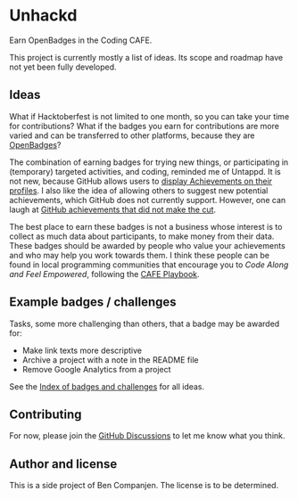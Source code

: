 # Unhackd

Earn OpenBadges in the Coding CAFE.

This project is currently mostly a list of ideas.
Its scope and roadmap have not yet been fully developed.

## Ideas

What if Hacktoberfest is not limited to one month, so you can take your time
for contributions?
What if the badges you earn for contributions are more varied and can be
transferred to other platforms, because they are [OpenBadges]?

The combination of earning badges for trying new things, or participating in
(temporary) targeted activities, and coding, reminded me of Untappd.
It is not new, because GitHub allows users to [display Achievements on their
profiles][achievements].
I also like the idea of allowing others to suggest new potential achievements,
which GitHub does not currently support.
However, one can laugh at [GitHub achievements that did not make the cut][ra].

The best place to earn these badges is not a business whose interest is to
collect as much data about participants, to make money from their data.
These badges should be awarded by people who value your achievements and who
may help you work towards them.
I think these people can be found in local programming communities
that encourage you to *Code Along and Feel Empowered*, following the [CAFE
Playbook][CAFE].

[OpenBadges]: https://openbadges.org
[achievements]: https://docs.github.com/en/account-and-profile/setting-up-and-managing-your-github-profile/customizing-your-profile/personalizing-your-profile#earning-achievements
[ra]: https://github.com/Flet/rejected-github-profile-achievements
[CAFE]: https://code-cafes-nl.github.io/cafe_playbook/

## Example badges / challenges

Tasks, some more challenging than others, that a badge may be awarded for:

- Make link texts more descriptive
- Archive a project with a note in the README file
- Remove Google Analytics from a project

See the [Index of badges and challenges](badges/index.md) for all ideas.

## Contributing

For now, please join the [GitHub Discussions][dis] to let me know what you
think.

[dis]: https://github.com/bencomp/unhackd/discussions

## Author and license

This is a side project of Ben Companjen. The license is to be determined.
